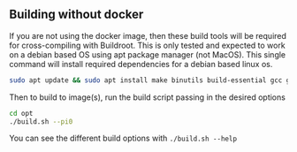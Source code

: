 ## Building without docker

If you are not using the docker image, then these build tools will be required for cross-compiling with Buildroot. This is only tested and expected to work on a debian based OS using apt package manager (not MacOS). This single command will install required dependencies for a debian based linux os.

```bash
sudo apt update && sudo apt install make binutils build-essential gcc g++ patch gzip bzip2 perl tar cpio unzip rsync file bc libssl-dev dosfstools swig squashfs-tools
```

Then to build to image(s), run the build script passing in the desired options

```bash
cd opt
./build.sh --pi0
```

You can see the different build options with `./build.sh --help`
